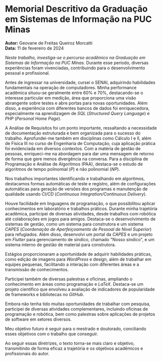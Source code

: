 # Memorial Descritivo da Graduação em Sistemas de Informação na PUC Minas

**Autor:** Geovane de Freitas Queiroz Morcatti  
**Data:** 11 de fevereiro de 2024  


*Neste trabalho, investiga-se o percurso acadêmico na Graduação em Sistemas de Informação na PUC Minas.* Durante esse período, diversas experiências foram vivenciadas, contribuindo para o desenvolvimento pessoal e profissional.

Antes de ingressar na universidade, cursei o SENAI, adquirindo habilidades fundamentais na operação de computadores. Minha performance acadêmica situou-se geralmente entre 60% e 70%, destacando-se o interesse particular em medição, área que proporciona uma visão abrangente sobre testes e abre portas para novas oportunidades. Além disso, a experiência com diferentes bancos de dados foi enriquecedora, especialmente na aprendizagem de *SQL* (*Structured Query Language*) e *PHP* (*Personal Home Page*).

A Análise de Requisitos foi um ponto importante, ressaltando a necessidade de documentação estruturada e bem organizada para o sucesso do trabalho. Aprofundei-me também em disciplinas como Cálculo I e II, além de Física III no curso de Engenharia de Computação, cuja aplicação prática foi evidenciada em diversos contextos. Com a matéria de gestão de pessoas, enriqueci-me na abordagem para dar uma mensagem de retorno de forma que gere menos divergência na conversa. Para a disciplina de Programação e Análise de Algoritmos (PAA), destaca-se o estudo de algoritmos de tempo polinomial (*P*) e não polinomial (*NP*).

Nos trabalhos importantes identificando e trabalhando em algoritmos, destacamos formas automáticas de teste e registro, além de configurações automáticas para geração de versões dos programas e manutenção de qualidade usando *CI/CD* (*Continuous Integration/Continuous Delivery*).

Houve facilidade em linguagens de programação, o que possibilitou aplicar conhecimentos em laboratório e trabalhos práticos. Durante minha trajetória acadêmica, participei de diversas atividades, desde trabalhos com robótica até colaborações em jogos para amigos. Destaca-se o desenvolvimento de sistemas de gestão, como um sistema para construtora e um sistema *CAPES* (*Coordenação de Aperfeiçoamento de Pessoal de Nível Superior*) para refugiados. Além disso, desenvolvi um portal da *CAPES* e um projeto em *Flutter* para gerenciamento de síndico, chamado "Nosso síndico", e um sistema interno de gestão de material para construtora.

Estágios proporcionaram a oportunidade de adquirir habilidades práticas, como edição de imagens para *WordPress* e design, além de trabalhar em equipes pequenas, facilitando a interação com diferentes áreas e a transmissão de conhecimentos.

Participei também de diversas palestras e oficinas, ampliando o conhecimento em áreas como programação e *LaTeX*. Destaca-se um projeto científico que envolveu a avaliação de indicadores de popularidade de frameworks e bibliotecas no *GitHub*.

Embora não tenha tido muitas oportunidades de trabalhar com pesquisa, participei de diversas atividades complementares, incluindo oficinas de programação e robótica, bem como palestras sobre aplicações de projetos de software em setores diversos.

Meu objetivo futuro é seguir para o mestrado e doutorado, conciliando esses objetivos com o trabalho que conseguir.

Ao seguir essas diretrizes, o texto torna-se mais claro e objetivo, transmitindo de forma eficaz a trajetória e os objetivos acadêmicos e profissionais do autor.
